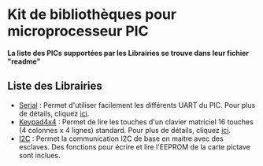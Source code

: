 
# Kit de bibliothèques pour microprocesseur PIC

**La liste des PICs supportées par les Librairies se trouve dans leur fichier "readme"**

## Liste des Librairies
- [Serial](/Serial) : Permet d'utiliser facilement les différents UART du PIC. Pour plus de détails, cliquez [ici](/Serial/readme.md).
- [Keypad4x4](/Keypad_4x4) : Permet de lire les touches d'un clavier matriciel 16 touches (4 colonnes x 4 lignes) standard. Pour plus de détails, cliquez [ici](/Keypad_4x4/readme.md).
- [I2C](/I2C) : Permet la communication I2C de base en maitre avec des esclaves. Des fonctions pour écrire et lire l'EEPROM de la carte pictave sont inclues.
